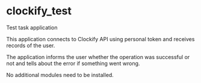 # clockify_test
Test task application 

This application connects to Clockify API using personal token and 
receives records of the user.

The application informs the user whether the operation was 
successful or not and tells about the error if something went wrong. 

No additional modules need to be installed.
